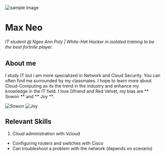 ![sample image](https://img.etsystatic.com/il/b9f2f5/1462736406/il_570xN.1462736406_r69v.jpg?version=0)

# Max Neo

###### IT student @ Ngee Ann Poly | White-Hat Hacker in isolated training to be the best fortnite player.
## About me
I study IT but i am more specialized in Network and Cloud Security. You can often find me surrounded by my classmates. I hope to learn more about Cloud-Computing as its the trend in the industry and enhance my knowledge in the IT field. I love Gfriend and Red Velvet, my bias are ** Sowon ** and ** Joy **.

![Sowon](https://vignette.wikia.nocookie.net/kpop/images/5/51/GFriend_Sowon_Season_of_Glass_Concept_Photo_2.png/revision/latest?cb=20170325041614)
![Joy](https://www.nautiljon.com/images/people/00/86/joy_red_velvet_50868.jpg?1525065173)

## Relevant Skills

1. Cloud administration with Vcloud
* Configuring routers and switches with Cisco
* Can troubleshoot a problem with the network (depends on scenario)

